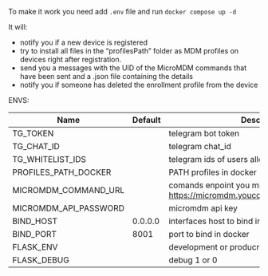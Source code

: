 To make it work you need add `.env` file and run `docker compose up -d`

It will:
- notify you if a new device is registered
- try to install all files in the “profilesPath” folder as MDM profiles on devices right after registration.
- send you a messages with the UID of the MicroMDM commands that have been sent and a .json file containing the details
- notify you if someone has deleted the enrollment profile from the device

ENVS:

| Name                  | Default | Description                                                                        |
|-----------------------|---------|------------------------------------------------------------------------------------|
| TG_TOKEN              |         | telegram bot token                                                                 |
| TG_CHAT_ID            |         | telegram chat_id                                                                   |
| TG_WHITELIST_IDS      |         | telegram ids of users allowed to send commands                                     |
| PROFILES_PATH_DOCKER  |         | PATH profiles in docker                                                            |
| MICROMDM_COMMAND_URL  |         | comands enpoint you micromdm, example: https://micromdm.youcompany.org/v1/commands |
| MICROMDM_API_PASSWORD |         | micromdm api key                                                                   |
| BIND_HOST             | 0.0.0.0 | interfaces host to bind in docker                                                  |
| BIND_PORT             | 8001    | port to bind in docker                                                             |
| FLASK_ENV             |         | development or producrion                                                          |
| FLASK_DEBUG           |         | debug 1 or 0                                                                       |